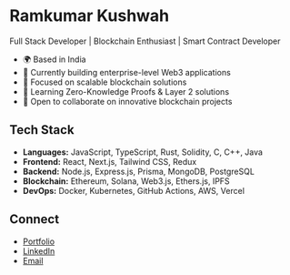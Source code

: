 # Ramkumar Kushwah

Full Stack Developer | Blockchain Enthusiast | Smart Contract Developer

- 🌍 Based in India
- 💼 Currently building enterprise-level Web3 applications
- 🔭 Focused on scalable blockchain solutions
- 🌱 Learning Zero-Knowledge Proofs & Layer 2 solutions
- 👯 Open to collaborate on innovative blockchain projects

## Tech Stack

- **Languages:** JavaScript, TypeScript, Rust, Solidity, C, C++, Java
- **Frontend:** React, Next.js, Tailwind CSS, Redux
- **Backend:** Node.js, Express.js, Prisma, MongoDB, PostgreSQL
- **Blockchain:** Ethereum, Solana, Web3.js, Ethers.js, IPFS
- **DevOps:** Docker, Kubernetes, GitHub Actions, AWS, Vercel

## Connect

- [Portfolio](https://www.ramkumar-dev.me)
- [LinkedIn](https://www.linkedin.com/in/ramkumar9301)
- [Email](kushwahramkumar2003@gmail.com)
